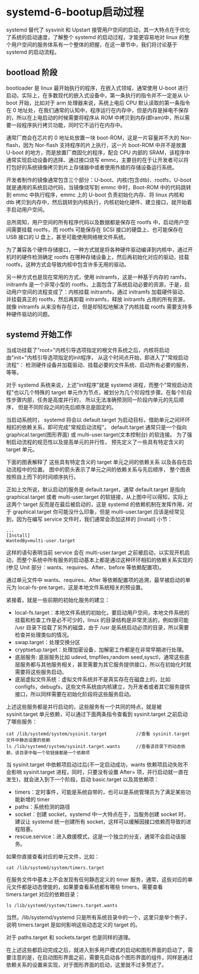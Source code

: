 # systemd-6-bootup启动过程
systemd 替代了 sysvinit 和 Upstart 接管用户空间的启动，其一大特点在于优化了系统的启动速度，了解整个 systemd 的启动过程，才能更容易地对 linux 的整个用户空间的服务体系有一个整体的把握，在这一章节中，我们将讨论基于 systemd 的启动流程。  

## bootload 阶段
bootloader 是 linux 最开始执行的程序，在嵌入式领域，通常使用 U-boot 进行启动，实际上，在多数现代的嵌入式设备中，第一条执行的指令并不一定是从 U-boot 开始，比如对于 arm 处理器来说，系统上电后 CPU 默认读取的第一条指令在 0 地址处，在我们通常的认知中，程序运行在内存中，但是内存是掉电不保存的，所以在上电启动的时候需要将程序从 ROM 中拷贝到内存(即ram)中，所以需要一段程序执行拷贝功能，同时它不运行在内存中。  

通常厂商会在芯片的 0 地址处放置一块 boot-ROM，这是一片容量并不大的 Nor-flash，因为 Nor-flash 支持程序的片上执行，这一片 boot-ROM 中并不是放置 U-boot 的地方，而是放置厂商固化的程序，配合 CPU 内部的 SRAM，该程序中通常实现启动设备的选择、通过接口烧写 emmc，主要目的在于让开发者可以将打包好的系统镜像拷贝到片上存储器中或者使用外接的存储设备运行系统。  

开发者制作的镜像通常包含三个部分：U-boot、内核(包含dtb)、rootfs，U-boot 就是通用的系统启动代码，当镜像烧写到 emmc 中时，Boot-ROM 中的代码跳转到 emmc 中执行程序，emmc 上的 U-boot 负责初始化内存、将 linux 内核和 dtb 拷贝到内存中，然后跳转到内核执行，内核初始化硬件、建立接口，就开始着手启动用户空间。  

总所周知，用户空间的所有程序代码以及数据都是保存在 rootfs 中，启动用户空间需要挂载 rootfs，而 rootfs 可能保存在 SCSI 接口的硬盘上、也可能保存在 USB 接口的 U 盘上，甚至可能使用网络根文件系统。  

为了兼容各个硬件存储接口，一种方式就是将各种硬件驱动编译到内核中，通过开机时的硬件检测确定 rootfs 在哪种存储设备上，然后再初始化对应的驱动，挂载 rootfs，这种方式会导致内核中包含许多无用的驱动。  

另一种方式也是现在常用的方式，使用 initramfs，这是一种基于内存的 ramfs，initramfs 是一个非常小型的 rootfs，上面包含了系统启动必要的资源，于是，启动用户空间的流程变成了：内核挂载 initramfs，通过 initramfs 加载硬件驱动、并挂载真正的 rootfs，然后再卸载 initramfs，释放 initramfs 占用的所有资源，就像 initramfs 从来没有存在过，但是却轻松地解决了内核挂载 rootfs 需要支持多种硬件驱动的问题。   



## systemd 开始工作
当成功挂载了"root="内核引导选项指定的根文件系统之后，内核将启动由"init="内核引导选项指定的init程序， 从这个时间点开始，即进入了"常规启动流程"： 检测硬件设备并加载驱动、挂载必要的文件系统、启动所有必要的服务，等等。  

对于 systemd 系统来说，上述"init程序"就是 systemd 进程，而整个"常规启动流程"也以几个特殊的 target 单元作为节点，被划分为几个阶段性步骤。在每个阶段性步骤内部，任务是高度并行的， 所以无法准确预测同一阶段内单元的先后顺序， 但是不同阶段之间的先后顺序总是固定的。  

当启动系统时， systemd 将会以 default.target 为启动目标，借助单元之间环环相扣的依赖关系，即可完成"常规启动流程"。 default.target 通常只是一个指向 graphical.target(图形界面) 或 multi-user.target(文本控制台) 的软连接。 为了强制启动流程的规范性以及提高单元的并行性， 预先定义了一些具有特定含义的 target 单元。 

下面的图表解释了 这些具有特定含义的 target 单元之间的依赖关系 以及各自在启动流程中的位置。 图中的箭头表示了单元之间的依赖关系与先后顺序， 整个图表按照自上而下的时间顺序执行。


正如上文所说，默认启动的服务是 default.target，通常 default.target 是指向 graphical.target 或者 multi-user.target 的软链接，从上图中可以得知，实际上这两个 target 反而是在最后被启动的，这是 systemd 的依赖机制在发挥作用，对于 graphical.target 你可能没什么印象，但是 multi-user.target 应该是经常见到，因为在编写 service 文件时，我们通常会添加这样的 [Install] 小节：

```
...
[Install]
WantedBy=multi-user.target
```

这样的语句表明当前 service 会在 multi-user.target 之前被启动，以实现开机启动，而整个系统中所有服务的启动基本上都是通过这种环环相扣的依赖关系实现的(参见 Unit 部分：wants、requires、After、before 等依赖配置项)。  


通过单元文件中 wants、requires、After 等依赖配置项的追溯，最早被启动的单元为 local-fs-pre.target，这是本地文件系统相关的预设置。  

紧接着，就是一些前期的初始化服务的建立：
*  local-fs.target：本地文件系统的初始化，要启动用户空间，本地文件系统的挂载和检查工作是必不可少的，linux 的目录结构是非常灵活的，例如很可能 /usr 目录下挂载了另外的磁盘，由于 /usr 是系统启动必须的目录，所以需要检查并处理类似的情况。
* swap.target：处理交换分区
* cryptsetup.target：处理加密设备，加解密工作都是在非常早期进行处理。  
* 底层服务: 底层服务比如 udevd, tmpfiles,random seed,sysctl，通常这些底层服务都与其他服务相关，甚至需要为其它服务提供接口，所以在初始化时就需要将这些服务启动。 
* 底层虚拟文件系统：虚拟文件系统并不是真实存在在磁盘上的，比如 configfs，debugfs，这些文件系统由内核建立，为开发者或者其它服务提供接口，所以同样需要在初始化阶段将这些服务启动。  

上述这些服务都是并行启动的，这些服务有一个共同的特点，就是被 sysinit.target 单元依赖，可以通过下面两条指令查看到 sysinit.target 之前启动了哪些服务：

```
cat /lib/systemd/system/sysinit.target           //查看 sysinit.target 文件中静态设置的依赖
ls /lib/systemd/system/sysinit.target.wants      //查看该目录下的动态依赖，该目录中每一个软链接都是一个依赖项
```

当 sysinit.target 中依赖项启动过后(不一定启动成功，wants 依赖项启动失败不会影响 sysinit.target 进程，同时，只要没有设置 After= 项，并行启动就一直在发生)，就会进入到下一个阶段，启动 basic.target 以及其依赖项：
* timers：定时事件，可能是系统自带的，也可以是系统管理员为了满足某些功能新增的 timer
* paths：系统检测的路径
* socket：创建 socket，systemd 中一大特点在于，当服务创建 socket 时，建议让 systemd 统一创建所有 socket，这样可以缓解因接口依赖而导致的进程阻塞。 
* rescue.service：进入救援模式，这是一个独立的分支，通常不会启动该服务。  

如果你直接查看对应的单元文件，比如：

```
cat /lib/systemd/system/timers.target
```

在服务文件中基本上不会发现有任何静态定义的 timer 服务，通常，这些对应的单元文件都是动态使能的，如果要查看系统都有哪些 timers，需要查看 timers.target 对应的依赖目录：

```
ls /lib/systemd/system/timers.target.wants
```
当然，/lib/systemd/systemd 只是所有系统目录中的一个，这里只是举个例子，说明 timers.target 是如何影响这些动态定义的 target 的。  

对于 paths.target 和 sockets.target 也是同样的道理。 

在上述这些都启动完成之后，就进入到多用户模式的启动和图形界面的启动了，需要注意的是，在启动图形界面之前，需要先启动各个图形界面的组件，同样是通过依赖关系的设置来实现，对于图形界面的启动，这里就不过多赘述了。  








